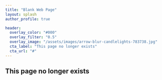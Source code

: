 ```yaml
---
title: "Blank Web Page"
layout: splash
author_profile: true

header:
  overlay_color: "#000"
  overlay_filter: "0.5"
  overlay_image: "/assets/images/arrow-blur-candlelights-783738.jpg"
  cta_label: "This page no longer exists"
  cta_url: "#"
---
```


## This page no longer exists
